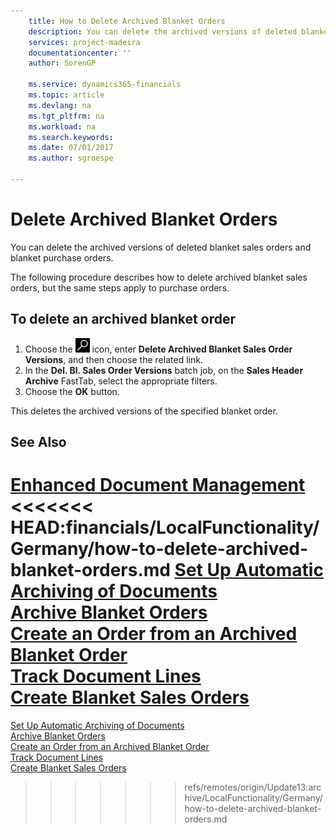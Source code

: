 ```yaml
---
    title: How to Delete Archived Blanket Orders
    description: You can delete the archived versions of deleted blanket sales orders and blanket purchase orders.
    services: project-madeira
    documentationcenter: ''
    author: SorenGP

    ms.service: dynamics365-financials
    ms.topic: article
    ms.devlang: na
    ms.tgt_pltfrm: na
    ms.workload: na
    ms.search.keywords:
    ms.date: 07/01/2017
    ms.author: sgroespe

---
```

# Delete Archived Blanket Orders
You can delete the archived versions of deleted blanket sales orders and blanket purchase orders.  

The following procedure describes how to delete archived blanket sales orders, but the same steps apply to purchase orders.  

## To delete an archived blanket order  

1.  Choose the ![Search for Page or Report](../../media/ui-search/search_small.png "Search for Page or Report icon") icon, enter **Delete Archived Blanket Sales Order Versions**, and then choose the related link.  
2.  In the **Del. Bl. Sales Order Versions** batch job, on the **Sales Header Archive** FastTab, select the appropriate filters.  
3.  Choose the **OK** button.  

This deletes the archived versions of the specified blanket order.  

## See Also  
 [Enhanced Document Management](enhanced-document-management.md)   
<<<<<<< HEAD:financials/LocalFunctionality/Germany/how-to-delete-archived-blanket-orders.md
 [Set Up Automatic Archiving of Documents](how-to-set-up-automatic-archiving-of-documents.md)   
 [Archive Blanket Orders](how-to-archive-blanket-orders.md)   
 [Create an Order from an Archived Blanket Order](how-to-create-an-order-from-an-archived-blanket-order.md)   
 [Track Document Lines](how-to-track-document-lines.md)  
 [Create Blanket Sales Orders](../../sales-how-to-create-blanket-sales-orders.md)
=======
 [Set Up Automatic Archiving of Documents](how-to-set-up-automatic-archiving-of-documents.md)   
 [Archive Blanket Orders](how-to-archive-blanket-orders.md)   
 [Create an Order from an Archived Blanket Order](how-to-create-an-order-from-an-archived-blanket-order.md)   
 [Track Document Lines](how-to-track-document-lines.md)  
 [Create Blanket Sales Orders](../../sales-how-to-create-blanket-sales-orders.md) 
>>>>>>> refs/remotes/origin/Update13:archive/LocalFunctionality/Germany/how-to-delete-archived-blanket-orders.md
